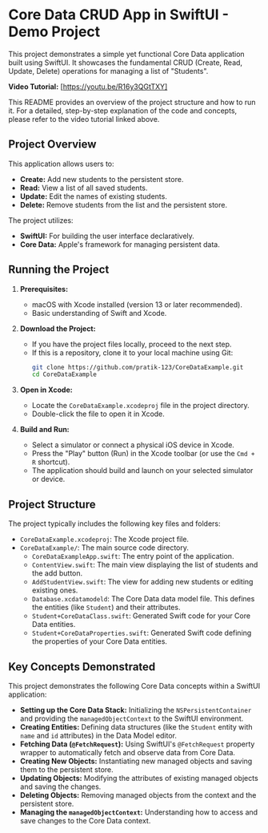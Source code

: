 # Core Data CRUD App in SwiftUI - Demo Project

This project demonstrates a simple yet functional Core Data application built using SwiftUI. It showcases the fundamental CRUD (Create, Read, Update, Delete) operations for managing a list of "Students".

**Video Tutorial:** [https://youtu.be/R16y3QGtTXY]

This README provides an overview of the project structure and how to run it. For a detailed, step-by-step explanation of the code and concepts, please refer to the video tutorial linked above.

## Project Overview

This application allows users to:

* **Create:** Add new students to the persistent store.
* **Read:** View a list of all saved students.
* **Update:** Edit the names of existing students.
* **Delete:** Remove students from the list and the persistent store.

The project utilizes:

* **SwiftUI:** For building the user interface declaratively.
* **Core Data:** Apple's framework for managing persistent data.

## Running the Project

1.  **Prerequisites:**
    * macOS with Xcode installed (version 13 or later recommended).
    * Basic understanding of Swift and Xcode.

2.  **Download the Project:**
    * If you have the project files locally, proceed to the next step.
    * If this is a repository, clone it to your local machine using Git:
        ```bash
        git clone https://github.com/pratik-123/CoreDataExample.git
        cd CoreDataExample
        ```

3.  **Open in Xcode:**
    * Locate the `CoreDataExample.xcodeproj` file in the project directory.
    * Double-click the file to open it in Xcode.

4.  **Build and Run:**
    * Select a simulator or connect a physical iOS device in Xcode.
    * Press the "Play" button (Run) in the Xcode toolbar (or use the `Cmd + R` shortcut).
    * The application should build and launch on your selected simulator or device.

## Project Structure

The project typically includes the following key files and folders:

* `CoreDataExample.xcodeproj`: The Xcode project file.
* `CoreDataExample/`: The main source code directory.
    * `CoreDataExampleApp.swift`: The entry point of the application.
    * `ContentView.swift`: The main view displaying the list of students and the add button.
    * `AddStudentView.swift`: The view for adding new students or editing existing ones.
    * `Database.xcdatamodeld`: The Core Data data model file. This defines the entities (like `Student`) and their attributes.
    * `Student+CoreDataClass.swift`: Generated Swift code for your Core Data entities.
    * `Student+CoreDataProperties.swift`: Generated Swift code defining the properties of your Core Data entities.

## Key Concepts Demonstrated

This project demonstrates the following Core Data concepts within a SwiftUI application:

* **Setting up the Core Data Stack:** Initializing the `NSPersistentContainer` and providing the `managedObjectContext` to the SwiftUI environment.
* **Creating Entities:** Defining data structures (like the `Student` entity with `name` and `id` attributes) in the Data Model editor.
* **Fetching Data (`@FetchRequest`):** Using SwiftUI's `@FetchRequest` property wrapper to automatically fetch and observe data from Core Data.
* **Creating New Objects:** Instantiating new managed objects and saving them to the persistent store.
* **Updating Objects:** Modifying the attributes of existing managed objects and saving the changes.
* **Deleting Objects:** Removing managed objects from the context and the persistent store.
* **Managing the `managedObjectContext`:** Understanding how to access and save changes to the Core Data context.
